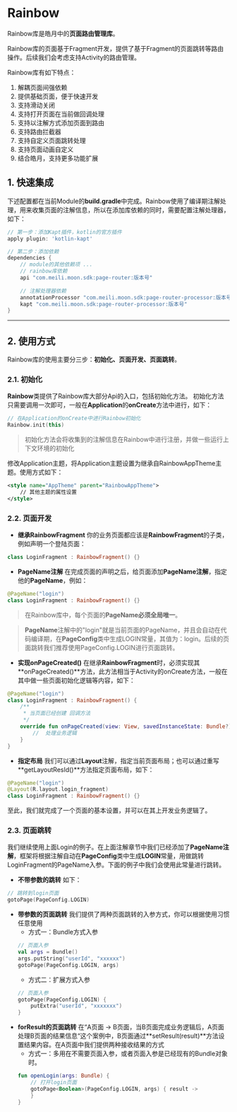# Rainbow
Rainbow库是皓月中的**页面路由管理库**。

Rainbow库的页面基于Fragment开发，提供了基于Fragment的页面跳转等路由操作。后续我们会考虑支持Activity的路由管理。

Rainbow库有如下特点：
1. 解耦页面间强依赖
2. 提供基础页面，便于快速开发
3. 支持滑动关闭
4. 支持打开页面在当前做回调处理
5. 支持以注解方式添加页面到路由
6. 支持路由拦截器
7. 支持自定义页面跳转处理
8. 支持页面动画自定义
9. 结合皓月，支持更多功能扩展

## 1. 快速集成
下述配置都在当前Module的**build.gradle**中完成。Rainbow使用了编译期注解处理，用来收集页面的注解信息，所以在添加库依赖的同时，需要配置注解处理器，如下：
``` groovy
// 第一步：添加Kapt插件，kotlin的官方插件
apply plugin: 'kotlin-kapt'

// 第二步：添加依赖
dependencies {
    // module的其他依赖项 ...
    // rainbow库依赖
    api "com.meili.moon.sdk:page-router:版本号"
    
    // 注解处理器依赖
    annotationProcessor "com.meili.moon.sdk:page-router-processor:版本号"
    kapt "com.meili.moon.sdk:page-router-processor:版本号"
}
```
---------------

## 2. 使用方式
Rainbow库的使用主要分三步：**初始化、页面开发、页面跳转**。

### 2.1. 初始化
**Rainbow**类提供了Rainbow库大部分Api的入口，包括初始化方法。
初始化方法只需要调用一次即可，一般在**Application**的**onCreate**方法中进行，如下：
``` kotlin
// 在Application的onCreate中进行Rainbow初始化
Rainbow.init(this)
```
> 初始化方法会将收集到的注解信息在Rainbow中进行注册，并做一些运行上下文环境的初始化

修改Application主题，将Application主题设置为继承自RainbowAppTheme主题。使用方式如下：
``` xml
<style name="AppTheme" parent="RainbowAppTheme">
    // 其他主题的属性设置
</style>
```

### 2.2. 页面开发
* **继承RainbowFragment** 你的业务页面都应该是**RainbowFragment**的子类，例如声明一个登陆页面：
``` kotlin
class LoginFragment : RainbowFragment() {}
```
* **PageName注解** 在完成页面的声明之后，给页面添加**PageName注解**，指定他的**PageName**，例如：
``` kotlin
@PageName("login")
class LoginFragment : RainbowFragment() {}
```
> 在Rainbow库中，每个页面的**PageName必须全局唯一**。

> **PageName**注解中的"login"就是当前页面的PageName，并且会自动在代码编译期，在**PageConfig**类中生成LOGIN常量，其值为：login。后续的页面跳转我们推荐使用PageConfig.LOGIN进行页面跳转。

* **实现onPageCreated()** 在继承**RainbowFragment**时，必须实现其**onPageCreated()**方法，此方法相当于Activity的onCreate方法，一般在其中做一些页面初始化逻辑等内容，如下：
``` kotlin
@PageName("login")
class LoginFragment : RainbowFragment() {
    /**
     * 当页面已经创建 回调方法
     */
    override fun onPageCreated(view: View, savedInstanceState: Bundle?) {
        //  处理业务逻辑
    }
}
```

* **指定布局** 我们可以通过**Layout**注解，指定当前页面布局；也可以通过重写**getLayoutResId()**方法指定页面布局，如下：
``` kotlin
@PageName("login")
@Layout(R.layout.login_fragment)
class LoginFragment : RainbowFragment() {}
```

至此，我们就完成了一个页面的基本设置，并可以在其上开发业务逻辑了。

### 2.3. 页面跳转
我们继续使用上面Login的例子。在上面注解章节中我们已经添加了**PageName注解**，框架将根据注解自动在**PageConfig**类中生成**LOGIN**常量，用做跳转LoginFragment的PageName入参。下面的例子中我们会使用此常量进行跳转。
* **不带参数的跳转** 如下：
``` kotlin
// 跳转到login页面
gotoPage(PageConfig.LOGIN)
```
* **带参数的页面跳转** 我们提供了两种页面跳转的入参方式，你可以根据使用习惯任意使用
    * 方式一：Bundle方式入参
    ``` kotlin
    // 页面入参
    val args = Bundle()
    args.putString("userId", "xxxxxx")
    gotoPage(PageConfig.LOGIN, args)
    ```
    * 方式二：扩展方式入参
    ``` kotlin
    // 页面入参
    gotoPage(PageConfig.LOGIN) {
        putExtra("userId", "xxxxxxx")
    }
    ```
* **forResult的页面跳转** 在“A页面 -> B页面，当B页面完成业务逻辑后，A页面处理B页面的结果信息“这个案例中，B页面通过**setResult(result)**方法设置结果内容。在A页面中我们提供两种接收结果的方式
    * 方式一：多用在不需要页面入参，或者页面入参是已经现有的Bundle对象时。
    ``` kotlin
    fun openLogin(args: Bundle) {
        // 打开login页面
        gotoPage<Boolean>(PageConfig.LOGIN, args) { result ->
        }
    }
    ```